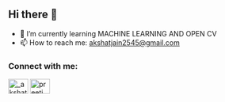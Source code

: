 ## Hi there 👋
- 🌱 I’m currently learning MACHINE LEARNING AND OPEN CV 
- 📫 How to reach me: akshatjain2545@gmail.com

<h3 align="left">Connect with me:</h3>
<p align="left">
<a href="https://www.instagram.com/_akshattjain/" target="blank"><img align="center" src="https://raw.githubusercontent.com/rahuldkjain/github-profile-readme-generator/master/src/images/icons/Social/instagram.svg" alt="_akshattjain" height="30" width="40" /></a>
<a href="https://www.linkedin.com/in/akshat-jain-b3aa66251/" target="blank"><img align="center" src="https://upload.wikimedia.org/wikipedia/commons/thumb/c/ca/LinkedIn_logo_initials.png/480px-LinkedIn_logo_initials.png" alt="preeti_kumari" height="30" width="40" /></a>
<!-- <a href="https://codeforces.com/profile/shanmukhshashankh" target="blank"><img align="center" src="https://raw.githubusercontent.com/rahuldkjain/github-profile-readme-generator/master/src/images/icons/Social/codeforces.svg" alt="shanmukhshashankh" height="30" width="40" /></a> -->
</p>

<!--
**akshattjain/akshattjain** is a ✨ _special_ ✨ repository because its `README.md` (this file) appears on your GitHub profile.

Here are some ideas to get you started:

- 🔭 I’m currently working on 
- 
- 👯 I’m looking to collaborate on ...
- 🤔 I’m looking for help with ...
- 💬 Ask me about ...
- 
- 😄 Pronouns: ...
- ⚡ Fun fact: ...
-->
